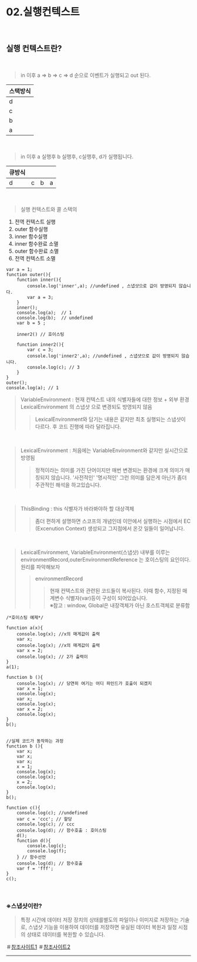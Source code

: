 # 02.실행컨텍스트

<br>

## 실행 컨텍스트란?
<br>


>in 이후 a => b => c => d 순으로 이벤트가 실행되고 out 된다.

| 스택방식 | 
|---|
|d|
|c|
|b|
|a|

<br>

>in 이후 a 실행후 b 실행후, c실행후, d가 실행됩니다.

| 큐방식 ||||
|---|:---:|:---:|:---:|
|d|c|b|a|

<br>

>실행 컨텍스트와 콜 스택의 

1. 전역 컨텍스트 실행
2. outer 함수실행
3. inner 함수실행
4. inner 함수완료 소멸
5. outer 함수완료 소멸
6. 전역 컨텍스트 소멸

```
var a = 1;
function outer(){
    function inner(){
        console.log('inner',a); //undefined , 스냅샷으로 값이 방영되지 않습니다.
        var a = 3; 
    }
    inner();
    console.log(a);  // 1
    console.log(b);  // undefined
    var b = 5 ;

    inner2() // 호이스팅

    function inner2(){
        var c = 3;
        console.log('inner2',a); //undefined , 스냅샷으로 값이 방영되지 않습니다.
        console.log(c); // 3
    }
}
outer();
console.log(a); // 1
```

>VariableEnvironment : 현재 컨텍스트 내의 식별자들에 대한 정보 + 외부 환경 <br>
LexicalEnvironment 의 스냅샷 으로 변경되도 방영되지 않음
>>LexicalEnvironment와 담기는 내용은 같지만 최초 실행되는 스냅샷이 다르다.
후 코드 진행에 따라 달라집니다.

<br>

>LexicalEnvironment : 처음에는 VariableEnvironment와 같지만 실시간으로 방영됨
>>정적이라는 의미를 가진 단어이지만 매번 변경되는 환경에 크게 의미가 매칭되지 않습니다. '사전적인' '명시적인' 그런 의미를 담은게 아닌가 좀더 주관적인 해석을 하고있습니다.

<br>

>ThisBinding : this 식별자가 바라봐야하 할 대상객체
>>좀더 편하게 설명하면 스코프의 개념인데 이안에서 
실행하는 시점에서 EC (Excenution Context) 생성되고 그지점에서 
온갓 일들이 일어납니다.

<br>

>LexicalEnvironment, VariableEnvironment(스냅샷) 내부를 이루는 
environmentRecord,outerEnvironmentReference 는 호이스팅의 요인이다. 원리를 파악해보자
>>environmentRecord
>>>현재 컨텍스트와 관련된 코드들이 복사된다. 이때 함수, 지정된 매계변수 식별자(var)등이 구성이 되어있습니다.
<br>※참고 : window, Global은 내장객체가 아닌 호스트객체로 분류함


```
/*호이스팅 예제*/

function a(x){
    console.log(x); //x의 매게값이 출력 
    var x; 
    console.log(x); //x의 매게값이 출력
    var x = 2;
    console.log(x); // 2가 출력이
}
a(1);

function b (){
    console.log(x); // 당연히 여기는 어디 파인드가 호출이 되겠지
    var x = 1;
    console.log(x);
    var x; 
    console.log(x);
    var x = 2;
    console.log(x);
}
b();


//실제 코드가 동작하는 과정
function b (){
    var x;
    var x; 
    var x;
    x = 1;
    console.log(x);
    console.log(x);
    x = 2;
    console.log(x);
}
b();

function c(){
    console.log(c); //undefined
    var c = 'ccc'; // 할당
    console.log(c); // ccc
    console.log(d); // 함수호출 : 호이스팅
    d(); 
    function d(){
        console.log(c);
        console.log(f);
    } // 함수선언
    console.log(d); // 함수호출
    var f = 'fff';
}
c(); 

```

<br>


### ※스냅샷이란?
>특정 시간에 데이터 저장 장치의 상태를별도의 파일이나 이미지로 저장하는 기술로, 스냅샷 기능을 이용하여 데이터를 저장하면 유실된 데이터 복원과 일정 시점의 상태로 데이터를 복원할 수 있습니다.

 ＃[참조사이트1](https://tyle.io/blog/54)
 ＃[참조사이트2](https://choseongho93.tistory.com/189)

----------

<br>
